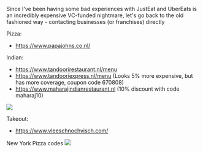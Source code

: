 Since I've been having some bad experiences with JustEat and UberEats is an incredibly expensive VC-funded nightmare, let's go back to the old fashioned way - contacting businesses (or franchises) directly

Pizza:
* https://www.papajohns.co.nl/

Indian:
* https://www.tandoorirestaurant.nl/menu
* https://www.tandooriexpress.nl/menu (Looks 5% more expensive, but has more coverage, coupon code 670808)
* https://www.maharajindianrestaurant.nl (10% discount with code maharaj10)

![](../../attachments/IMG_20240216_090052728.jpg)


Takeout:
* https://www.vleeschnochvisch.com/

New York Pizza codes
![](../../attachments/IMG_20241009_165034000.jpg)